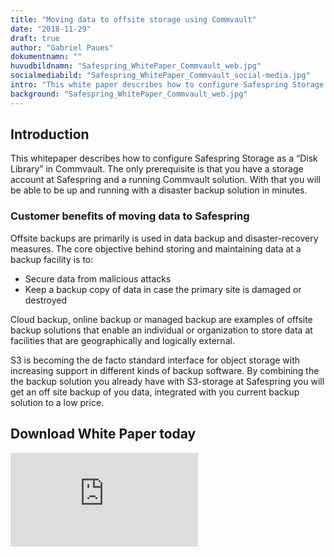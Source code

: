 ```yaml
---
title: "Moving data to offsite storage using Commvault"
date: "2018-11-29"
draft: true
author: "Gabriel Paues"
dokumentnamn: ""
huvudbildnamn: "Safespring_WhitePaper_Commvault_web.jpg"
socialmediabild: "Safespring_WhitePaper_Commvault_social-media.jpg"
intro: "This white paper describes how to configure Safespring Storage as a “Disk Library” in Commvault."
background: "Safespring_WhitePaper_Commvault_web.jpg"
---
```


## Introduction
This whitepaper describes how to configure Safespring Storage as a “Disk Library” in Commvault. The only prerequisite is that you have a storage account at Safespring and a running Commvault solution. With that  you will be able to be up and running with a disaster backup solution in minutes.

### Customer benefits of moving data to Safespring
Offsite backups are primarily is used in data backup and disaster-recovery measures. The core objective behind storing and maintaining data at a backup facility is to:

- Secure data from malicious attacks
- Keep a backup copy of data in case the primary site is damaged or destroyed

Cloud backup, online backup or managed backup are examples of offsite backup solutions that enable an individual or organization to store data at facilities that are geographically and logically external.

S3 is becoming the de facto standard interface for object storage with increasing support in different kinds of backup software. By combining the the backup solution you already have with S3-storage at Safespring you will get an off site backup of you data, integrated with you current backup solution to a low price.

## Download White Paper today

<iframe src="https://pages.upsales.com/9549ud958ab6767c34e7c843fe5585ca7e9ac-frame" class="linked-form" style="border:0"></iframe>


<!-- COMMVAULT -->

<!--<form id="up-form" name="form_9549u48ccec421b9146528065372958e73151" action="https://power.upsales.com/api/external/formSubmit" method="POST">
	<div>
		<input maxlength="512" type="text" name="Contact.name" required="required" placeholder="Your name...">
	</div>
	<div class="email">
		<input maxlength="512" type="email" id="up-email-input" autocomplete="off" name="Contact.email" required="required" placeholder="Your email...">
	</div>
	<div>
		<input maxlength="512" type="text" id="up-client-name-input" name="Client.name" required="required" placeholder="Company...">
	</div>
	<!-- REQUIRED FIELDS --.>
	<input type="hidden" name="formCid" value="9549">
	<input type="hidden" name="formId" value="9549u48ccec421b9146528065372958e73151">
	<input type="hidden" name="isFrame" value="false">
	<input type="text" value="" name="validation" style="display: none;">
	<!-- END OF REQUIRED FIELDS --.>
	<button type="submit" id="button">Download White Paper</button>
</form>
<script src="https://img.upsales.com/lBtRI6eK9zoMXU3igCaQIw==/be.js"></script>-->
